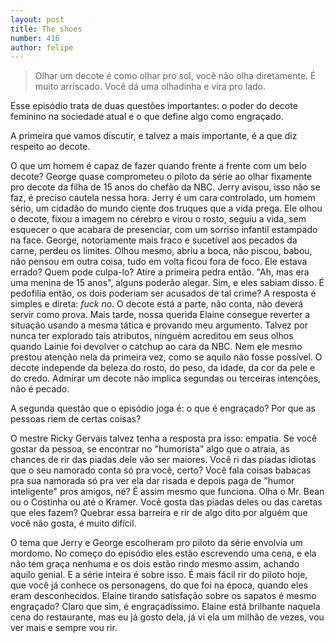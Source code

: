 ```yaml
---
layout: post
title: The shoes
number: 416
author: felipe
---
```


> Olhar um decote é como olhar pro sol, você não olha diretamente. É muito arriscado. Você dá uma olhadinha e vira pro lado.

Esse episódio trata de duas questões importantes: o poder do decote feminino na sociedade atual e o que define algo como engraçado.

A primeira que vamos discutir, e talvez a mais importante, é a que diz respeito ao decote.

O que um homem é capaz de fazer quando frente a frente com um belo decote? George quase comprometeu o piloto da série ao olhar fixamente pro decote da filha de 15 anos do chefão da NBC. Jerry avisou, isso não se faz, é preciso cautela nessa hora. Jerry é um cara controlado, um homem sério, um cidadão do mundo ciente dos truques que a vida prega. Ele olhou o decote, fixou a imagem no cérebro e virou o rosto, seguiu a vida, sem esquecer o que acabara de presenciar, com um sorriso infantil estampado na face. George, notoriamente mais fraco e sucetível aos pecados da carne, perdeu os limites. Olhou mesmo, abriu a boca, não piscou, babou, não pensou em outra coisa, tudo em volta ficou fora de foco. Ele estava errado? Quem pode culpa-lo? Atire a primeira pedra então. "Ah, mas era uma menina de 15 anos", alguns poderão alegar. Sim, e eles sabiam disso. É pedofilia então, os dois poderiam ser acusados de tal crime? A resposta é simples e direta: *fuck no*. O decote está a parte, não conta, não deverá servir como prova. Mais tarde, nossa querida Elaine consegue reverter a situação usando a mesma tática e provando meu argumento. Talvez por nunca ter explorado tais atributos, ninguém acreditou em seus olhos quando Lainie foi devolver o catchup ao cara da NBC. Nem ele mesmo prestou atenção nela da primeira vez, como se aquilo não fosse possível. O decote independe da beleza do rosto, do peso, da idade, da cor da pele e do credo. Admirar um decote não implica segundas ou terceiras intenções, não é pecado.

A segunda questão que o episódio joga é: o que é engraçado? Por que as pessoas riem de certas coisas?

O mestre Ricky Gervais talvez tenha a resposta pra isso: empatia. Se você gostar da pessoa, se encontrar no "humorista" algo que o atraia, as chances de rir das piadas dele vão ser maiores. Você ri das piadas idiotas que o seu namorado conta só pra você, certo? Você fala coisas babacas pra sua namorada só pra ver ela dar risada e depois paga de "humor inteligente" pros amigos, né? É assim mesmo que funciona. Olha o Mr. Bean ou o Costinha ou até o Kramer. Você gosta das piadas deles ou das caretas que eles fazem? Quebrar essa barreira e rir de algo dito por alguém que você não gosta, é muito difícil.

O tema que Jerry e George escolheram pro piloto da série envolvia um mordomo. No começo do episódio eles estão escrevendo uma cena, e ela não tem graça nenhuma e os dois estão rindo mesmo assim, achando aquilo genial. E a série inteira é sobre isso. É mais fácil rir do piloto hoje, que você já conhece os personagens, do que foi na época, quando eles eram desconhecidos. Elaine tirando satisfação sobre os sapatos é mesmo engraçado? Claro que sim, é engraçadíssimo. Elaine está brilhante naquela cena do restaurante, mas eu já gosto dela, já vi ela um milhão de vezes, vou ver mais e sempre vou rir.